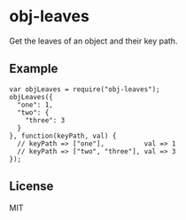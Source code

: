# obj-leaves
Get the leaves of an object and their key path.


## Example

    var objLeaves = require("obj-leaves");
    objLeaves({
      "one": 1,
      "two": {
        "three": 3
      }
    }, function(keyPath, val) {
      // keyPath => ["one"],          val => 1
      // keyPath => ["two", "three"], val => 3
    });


## License
MIT
